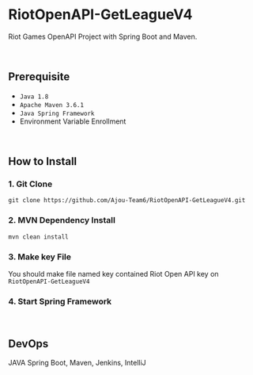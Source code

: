 # RiotOpenAPI-GetLeagueV4
Riot Games OpenAPI Project with Spring Boot and Maven.

<br>

## Prerequisite
- `Java 1.8`
- `Apache Maven 3.6.1`
- `Java Spring Framework`
- Environment Variable Enrollment

<br>

## How to Install
### 1. Git Clone
```
git clone https://github.com/Ajou-Team6/RiotOpenAPI-GetLeagueV4.git
```
### 2. MVN Dependency Install
````
mvn clean install
````
### 3. Make key File
You should make file named key contained Riot Open API key on `RiotOpenAPI-GetLeagueV4`
### 4. Start Spring Framework

<br>

## DevOps
JAVA Spring Boot, Maven, Jenkins, IntelliJ
